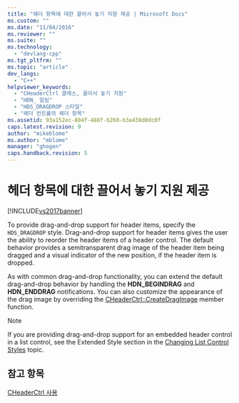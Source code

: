 ```yaml
---
title: "헤더 항목에 대한 끌어서 놓기 지원 제공 | Microsoft Docs"
ms.custom: ""
ms.date: "11/04/2016"
ms.reviewer: ""
ms.suite: ""
ms.technology: 
  - "devlang-cpp"
ms.tgt_pltfrm: ""
ms.topic: "article"
dev_langs: 
  - "C++"
helpviewer_keywords: 
  - "CHeaderCtrl 클래스, 끌어서 놓기 지원"
  - "HDN_ 알림"
  - "HDS_DRAGDROP 스타일"
  - "헤더 컨트롤의 헤더 항목"
ms.assetid: 93a152ec-804f-488f-b260-b3a438d0dc0f
caps.latest.revision: 9
author: "mikeblome"
ms.author: "mblome"
manager: "ghogen"
caps.handback.revision: 5
---
```

# 헤더 항목에 대한 끌어서 놓기 지원 제공
[!INCLUDE[vs2017banner](../assembler/inline/includes/vs2017banner.md)]

To provide drag\-and\-drop support for header items, specify the `HDS_DRAGDROP` style.  Drag\-and\-drop support for header items gives the user the ability to reorder the header items of a header control.  The default behavior provides a semitransparent drag image of the header item being dragged and a visual indicator of the new position, if the header item is dropped.  
  
 As with common drag\-and\-drop functionality, you can extend the default drag\-and\-drop behavior by handling the **HDN\_BEGINDRAG** and **HDN\_ENDDRAG** notifications.  You can also customize the appearance of the drag image by overriding the [CHeaderCtrl::CreateDragImage](../Topic/CHeaderCtrl::CreateDragImage.md) member function.  
  
> [!NOTE]
>  If you are providing drag\-and\-drop support for an embedded header control in a list control, see the Extended Style section in the [Changing List Control Styles](../mfc/changing-list-control-styles.md) topic.  
  
## 참고 항목  
 [CHeaderCtrl 사용](../mfc/using-cheaderctrl.md)